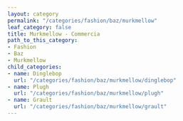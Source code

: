 ```yaml
---
layout: category
permalink: "/categories/fashion/baz/murkmellow"
leaf_category: false
title: Murkmellow - Commercia
path_to_this_category:
- Fashion
- Baz
- Murkmellow
child_categories:
- name: Dinglebop
  url: "/categories/fashion/baz/murkmellow/dinglebop"
- name: Plugh
  url: "/categories/fashion/baz/murkmellow/plugh"
- name: Grault
  url: "/categories/fashion/baz/murkmellow/grault"
---
```

